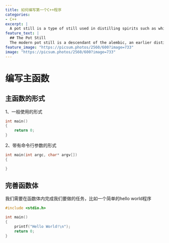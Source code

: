 ```yaml
---
title: 如何编写第一个C++程序
categories:
- C++
excerpt: |
  A pot still is a type of still used in distilling spirits such as whisky or brandy. Heat is applied directly to the pot containing the wash (for whisky) or wine (for brandy).
feature_text: |
  ## The Pot Still
  The modern pot still is a descendant of the alembic, an earlier distillation device
feature_image: "https://picsum.photos/2560/600?image=733"
image: "https://picsum.photos/2560/600?image=733"
---
```


# 编写主函数
## 主函数的形式
1、一般使用的形式
``` c++
int main()
{
    return 0;
}
```
2、带有命令行参数的形式
``` c++
int main(int argc, char* argv[])
{

}
```
## 完善函数体
我们需要在函数体内完成我们要做的任务，比如一个简单的hello world程序
``` c++
#include <stdio.h>

int main()
{
    printf("Hello World!\n");
    return 0;
}
```